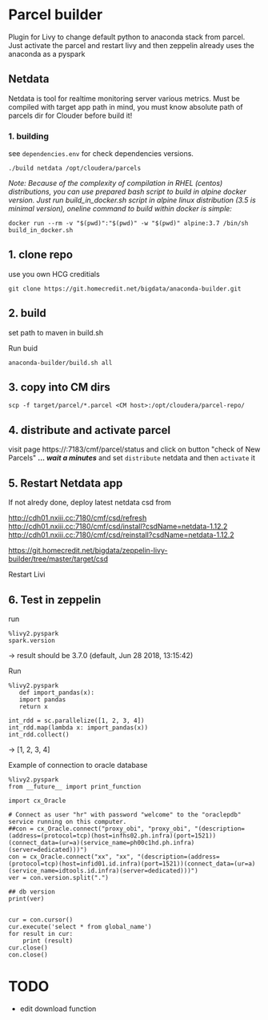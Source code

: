 # Parcel builder

Plugin for Livy to change default python to anaconda stack from parcel. Just activate the parcel and restart livy and then zeppelin already uses the anaconda as a pyspark

## Netdata

Netdata is tool for realtime monitoring server various metrics. Must be compiled with target app path in mind, you must know absolute path of parcels dir for Clouder before build it!

### 1. building
see `dependencies.env` for check dependencies versions.

```
./build netdata /opt/cloudera/parcels
```

*Note: Because of the complexity of compilation in RHEL (centos) distributions, you can use prepared bash script to build in alpine docker version. Just run build_in_docker.sh script in alpine linux distribution (3.5 is minimal version), oneline command to build within docker is simple:*
```
docker run --rm -v "$(pwd)":"$(pwd)" -w "$(pwd)" alpine:3.7 /bin/sh build_in_docker.sh
```

## 1. clone repo
use you own HCG creditials
```
git clone https://git.homecredit.net/bigdata/anaconda-builder.git
```

## 2. build

set path to maven in build.sh

Run buid
```
anaconda-builder/build.sh all
```


## 3. copy into CM dirs
```
scp -f target/parcel/*.parcel <CM host>:/opt/cloudera/parcel-repo/
```

## 4. distribute and activate parcel
visit page https://<CM host>:7183/cmf/parcel/status and click on button "check of New Parcels"
___... wait a minutes___ and 
set `distribute` netdata and then `activate` it


## 5. Restart Netdata app

If not alredy done, deploy latest netdata csd from 

http://cdh01.nxiii.cc:7180/cmf/csd/refresh
http://cdh01.nxiii.cc:7180/cmf/csd/install?csdName=netdata-1.12.2
http://cdh01.nxiii.cc:7180/cmf/csd/reinstall?csdName=netdata-1.12.2

https://git.homecredit.net/bigdata/zeppelin-livy-builder/tree/master/target/csd

Restart Livi


## 6. Test in zeppelin

run
```
%livy2.pyspark
spark.version
```

-> result should be 3.7.0 (default, Jun 28 2018, 13:15:42) 

Run
```
%livy2.pyspark
   def import_pandas(x):
   import pandas
   return x

int_rdd = sc.parallelize([1, 2, 3, 4])
int_rdd.map(lambda x: import_pandas(x))
int_rdd.collect()
```

-> [1, 2, 3, 4]


Example of connection to oracle database 

```
%livy2.pyspark
from __future__ import print_function

import cx_Oracle

# Connect as user "hr" with password "welcome" to the "oraclepdb" service running on this computer.
##con = cx_Oracle.connect("proxy_obi", "proxy_obi", "(description=(address=(protocol=tcp)(host=infhs02.ph.infra)(port=1521))(connect_data=(ur=a)(service_name=ph00c1hd.ph.infra)(server=dedicated)))")
con = cx_Oracle.connect("xx", "xx", "(description=(address=(protocol=tcp)(host=infid01.id.infra)(port=1521))(connect_data=(ur=a)(service_name=idtools.id.infra)(server=dedicated)))")
ver = con.version.split(".")

## db version
print(ver)


cur = con.cursor()
cur.execute('select * from global_name')
for result in cur:
    print (result)
cur.close()
con.close()

```


# TODO
- edit download function
